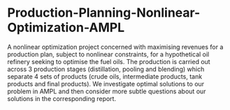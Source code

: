 # Production-Planning-Nonlinear-Optimization-AMPL
A nonlinear optimization project concerned with maximising revenues for a production plan, subject to nonlinear constraints, for a hypothetical oil refinery seeking to optimise the fuel oils.  The production is carried out across 3 production stages (distillation, pooling and blending) which separate 4 sets of products (crude oils, intermediate products, tank products and final products).  We investigate optimal solutions to our problem in AMPL and then consider more subtle questions about our solutions in the corresponding report.
